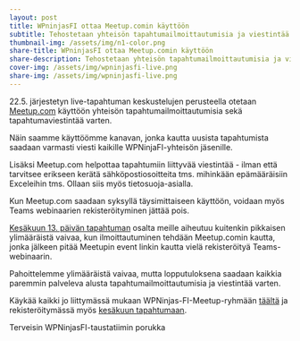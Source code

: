 ```yaml
---
layout: post
title: WPninjasFI ottaa Meetup.comin käyttöön
subtitle: Tehostetaan yhteisön tapahtumailmoittautumisia ja viestintää
thumbnail-img: /assets/img/n1-color.png
share-title: WPninjasFI ottaa Meetup.comin käyttöön
share-description: Tehostetaan yhteisön tapahtumailmoittautumisia ja viestintää
cover-img: /assets/img/wpninjasfi-live.png
share-img: /assets/img/wpninjasfi-live.png
--- 
```

22.5. järjestetyn live-tapahtuman keskustelujen perusteella otetaan <a href="https://www.meetup.com/wpninjasfi/" target="_new">Meetup.com</a> käyttöön yhteisön tapahtumailmoittautumisia sekä tapahtumaviestintää varten. 

Näin saamme käyttöömme kanavan, jonka kautta uusista tapahtumista saadaan varmasti viesti kaikille WPNinjaFI-yhteisön jäsenille. 

Lisäksi Meetup.com helpottaa tapahtumiin liittyvää viestintää - ilman että tarvitsee erikseen kerätä sähköpostiosoitteita tms. mihinkään epämääräisiin Exceleihin tms. Ollaan siis myös tietosuoja-asialla. 

Kun Meetup.com saadaan syksyllä täysimittaiseen käyttöön, voidaan myös Teams webinaarien rekisteröityminen jättää pois. 

<a href="https://wpninjas.fi/2025-06-07-Et%C3%A4tapahtuma-13.6.2025/">Kesäkuun 13. päivän tapahtuman</a> osalta meille aiheutuu kuitenkin pikkaisen ylimääräistä vaivaa, kun ilmoittautuminen tehdään Meetup.comin kautta, jonka jälkeen pitää Meetupin event linkin kautta vielä rekisteröityä Teams-webinaarin. 

Pahoittelemme ylimääräistä vaivaa, mutta lopputuloksena saadaan kaikkia paremmin palveleva alusta tapahtumailmoittautumisia ja viestintää varten. 

Käykää kaikki jo liittymässä mukaan WPNinjas-FI-Meetup-ryhmään <a href="https://www.meetup.com/wpninjasfi/" target="_new">täältä</a> ja rekisteröitymässä myös <a href="https://wpninjas.fi/2025-06-07-Et%C3%A4tapahtuma-13.6.2025/">kesäkuun tapahtumaan</a>.

Terveisin
WPNinjasFI-taustatiimin porukka
